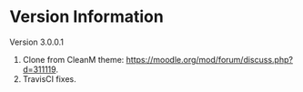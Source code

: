 Version Information
===================
Version 3.0.0.1
  1. Clone from CleanM theme: https://moodle.org/mod/forum/discuss.php?d=311119.
  2. TravisCI fixes.
